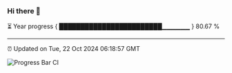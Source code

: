 ### Hi there 👋

⏳ Year progress { ████████████████████████▁▁▁▁▁▁ } 80.67 %

---

⏰ Updated on Tue, 22 Oct 2024 06:18:57 GMT

![Progress Bar CI](https://github.com/liununu/liununu/workflows/Progress%20Bar%20CI/badge.svg)
